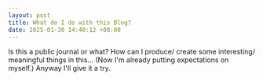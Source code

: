 ```yaml
---
layout: post
title: What do I do with this Blog?
date: 2025-01-30 14:40:12 +08:00
---
```


Is this a public journal or what? How can I produce/ create some interesting/ meaningful things in this... (Now I'm already putting expectations on myself.)
Anyway I'll give it a try.
